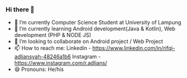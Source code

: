 ### Hi there 👋

- 🔭 I’m currently Computer Science Student at University of Lampung
- 🌱 I’m currently learning Android development(Java & Kotlin), Web development (PHP & NODE JS)
- 👯 I’m looking to collaborate on Android project / Web Project 
- 📫 How to reach me: 
  Linkedin - https://www.linkedin.com/in/rifqi-adliansyah-48246a1b6
  Instagram - https://www.instagram.com/r.adlians/
- 😄 Pronouns: He/his

